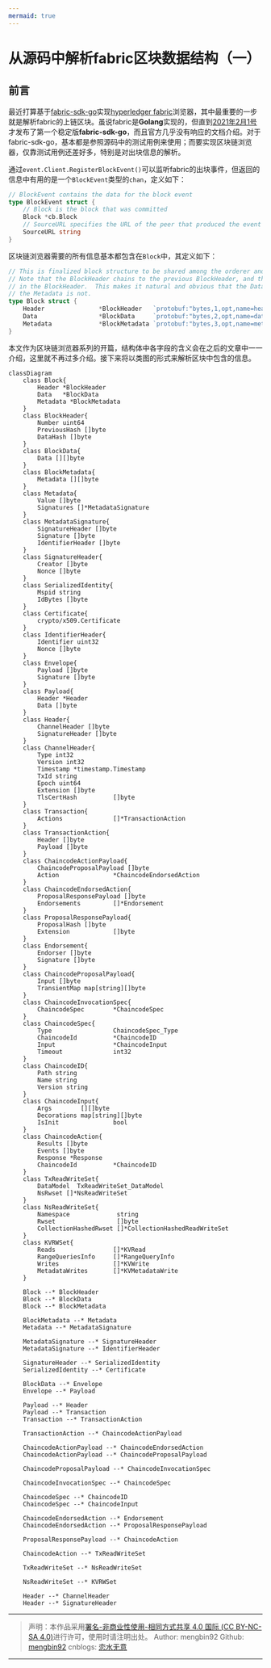 ```yaml
---
mermaid: true
---
```

# 从源码中解析fabric区块数据结构（一）

## 前言

最近打算基于[fabric-sdk-go](https://github.com/hyperledger/fabric-sdk-go)实现[hyperledger fabric](https://hyperledger-fabric.readthedocs.io/en/latest/getting_started.html)浏览器，其中最重要的一步就是解析fabric的上链区块。虽说fabric是**Golang**实现的，但直到[2021年2月1号](https://github.com/hyperledger/fabric-sdk-go/releases)才发布了第一个稳定版**fabric-sdk-go**，而且官方几乎没有响应的文档介绍。对于fabric-sdk-go，基本都是参照源码中的测试用例来使用；而要实现区块链浏览器，仅靠测试用例还差好多，特别是对出块信息的解析。

通过`event.Client.RegisterBlockEvent()`可以监听fabric的出块事件，但返回的信息中有用的是一个`BlockEvent`类型的`chan`，定义如下：

```go
// BlockEvent contains the data for the block event
type BlockEvent struct {
	// Block is the block that was committed
	Block *cb.Block
	// SourceURL specifies the URL of the peer that produced the event
	SourceURL string
}
```

区块链浏览器需要的所有信息基本都包含在`Block`中，其定义如下：

```go
// This is finalized block structure to be shared among the orderer and peer
// Note that the BlockHeader chains to the previous BlockHeader, and the BlockData hash is embedded
// in the BlockHeader.  This makes it natural and obvious that the Data is included in the hash, but
// the Metadata is not.
type Block struct {
	Header               *BlockHeader   `protobuf:"bytes,1,opt,name=header,proto3" json:"header,omitempty"`
	Data                 *BlockData     `protobuf:"bytes,2,opt,name=data,proto3" json:"data,omitempty"`
	Metadata             *BlockMetadata `protobuf:"bytes,3,opt,name=metadata,proto3" json:"metadata,omitempty"`
}
```

本文作为区块链浏览器系列的开篇，结构体中各字段的含义会在之后的文章中一一介绍，这里就不再过多介绍。接下来将以类图的形式来解析区块中包含的信息。

```mermaid
classDiagram
	class Block{
		Header *BlockHeader
		Data   *BlockData
		Metadata *BlockMetadata
	}
	class BlockHeader{
		Number uint64
		PreviousHash []byte
		DataHash []byte
	}
	class BlockData{
		Data [][]byte
	}
	class BlockMetadata{
		Metadata [][]byte
	}
	class Metadata{
		Value []byte
		Signatures []*MetadataSignature
	}
	class MetadataSignature{
		SignatureHeader []byte
		Signature []byte
		IdentifierHeader []byte
	}
	class SignatureHeader{
		Creator []byte
		Nonce []byte
	}
	class SerializedIdentity{
		Mspid string
		IdBytes []byte
	}
	class Certificate{
		crypto/x509.Certificate
	}
	class IdentifierHeader{
		Identifier uint32
		Nonce []byte
	}
	class Envelope{
		Payload []byte
		Signature []byte
	}
	class Payload{
		Header *Header
		Data []byte
	}
	class Header{
		ChannelHeader []byte
		SignatureHeader []byte
	}
	class ChannelHeader{
		Type int32
		Version int32
		Timestamp *timestamp.Timestamp
		TxId string
		Epoch uint64
		Extension []byte
		TlsCertHash          []byte
	}
	class Transaction{
		Actions              []*TransactionAction
	}
	class TransactionAction{
		Header []byte
		Payload []byte
	}
	class ChaincodeActionPayload{
		ChaincodeProposalPayload []byte
		Action               *ChaincodeEndorsedAction
	}
	class ChaincodeEndorsedAction{
		ProposalResponsePayload []byte
		Endorsements         []*Endorsement
	}
	class ProposalResponsePayload{
		ProposalHash []byte
		Extension            []byte
	}
	class Endorsement{
		Endorser []byte
		Signature []byte
	}
	class ChaincodeProposalPayload{
		Input []byte
		TransientMap map[string][]byte
	}
	class ChaincodeInvocationSpec{
		ChaincodeSpec        *ChaincodeSpec
	}
	class ChaincodeSpec{
		Type                 ChaincodeSpec_Type
		ChaincodeId          *ChaincodeID
		Input                *ChaincodeInput
		Timeout              int32
	}
	class ChaincodeID{
		Path string
		Name string
		Version string 
	}
	class ChaincodeInput{
		Args        [][]byte
		Decorations map[string][]byte
		IsInit               bool
	}
	class ChaincodeAction{
		Results []byte
		Events []byte
		Response *Response
		ChaincodeId          *ChaincodeID
	}
	class TxReadWriteSet{
		DataModel  TxReadWriteSet_DataModel
		NsRwset []*NsReadWriteSet
	}
	class NsReadWriteSet{
		Namespace             string
		Rwset                 []byte
		CollectionHashedRwset []*CollectionHashedReadWriteSet
	}
	class KVRWSet{
		Reads                []*KVRead
		RangeQueriesInfo     []*RangeQueryInfo
		Writes               []*KVWrite
		MetadataWrites       []*KVMetadataWrite
	}
	
	Block --* BlockHeader
	Block --* BlockData
	Block --* BlockMetadata
	
	BlockMetadata --* Metadata
	Metadata --* MetadataSignature
	
	MetadataSignature --* SignatureHeader
	MetadataSignature --* IdentifierHeader
	
	SignatureHeader --* SerializedIdentity
	SerializedIdentity --* Certificate
	
	BlockData --* Envelope
	Envelope --* Payload
	
	Payload --* Header
	Payload --* Transaction
	Transaction --* TransactionAction
	
	TransactionAction --* ChaincodeActionPayload
	
	ChaincodeActionPayload --* ChaincodeEndorsedAction
	ChaincodeActionPayload --* ChaincodeProposalPayload
	
	ChaincodeProposalPayload --* ChaincodeInvocationSpec
	
	ChaincodeInvocationSpec --* ChaincodeSpec
	
	ChaincodeSpec --* ChaincodeID
	ChaincodeSpec --* ChaincodeInput
	
	ChaincodeEndorsedAction --* Endorsement
	ChaincodeEndorsedAction --* ProposalResponsePayload
	
	ProposalResponsePayload --* ChaincodeAction
	
	ChaincodeAction --* TxReadWriteSet
	
	TxReadWriteSet --* NsReadWriteSet
	
	NsReadWriteSet --* KVRWSet
	
	Header --* ChannelHeader
	Header --* SignatureHeader
```

---

> 声明：本作品采用[署名-非商业性使用-相同方式共享 4.0 国际 (CC BY-NC-SA 4.0)](https://creativecommons.org/licenses/by-nc-sa/4.0/deed.zh)进行许可，使用时请注明出处。
> Author: mengbin92
> Github: [mengbin92](https://mengbin92.github.io/)
> cnblogs: [恋水无意](https://www.cnblogs.com/lianshuiwuyi/)

---

